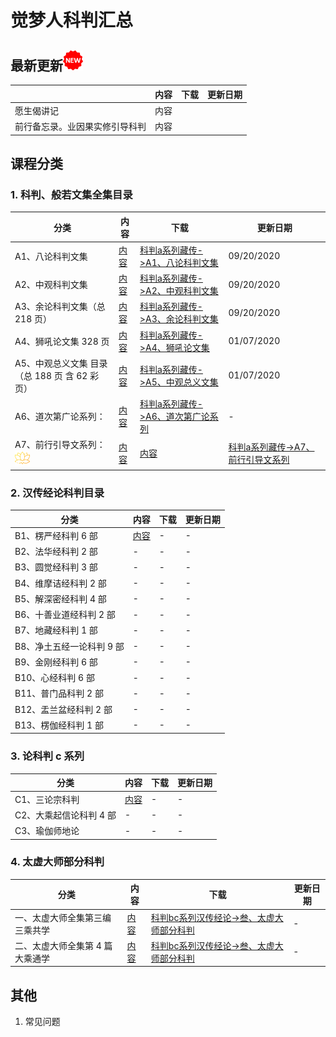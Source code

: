 # 觉梦人科判汇总 

## 最新更新![new](./img/new-32.png)

|    | 内容  |下载|更新日期|
|---------|---|---|---|
| 愿生偈讲记     | 内容  |
| 前行备忘录。业因果实修引导科判  | 内容  |

## 课程分类

### 1. 科判、般若文集全集目录

|分类|内容|下载|更新日期|
|---------|---|---|---|
|A1、八论科判文集 | [内容](a1.md)|[科判a系列藏传->A1、八论科判文集](https://cloud.189.cn/t/QZNz63n2IV3y)|09/20/2020|
|A2、中观科判文集|[内容](a2.md)|[科判a系列藏传->A2、中观科判文集](https://cloud.189.cn/t/QZNz63n2IV3y)|09/20/2020|
|A3、余论科判文集（总 218 页） |[内容](a3.md)|[科判a系列藏传->A3、余论科判文集](https://cloud.189.cn/t/QZNz63n2IV3y)|09/20/2020|
|A4、狮吼论文集 328 页|[内容](a4.md)|[科判a系列藏传->A4、狮吼论文集](https://cloud.189.cn/t/QZNz63n2IV3y)|01/07/2020|
|A5、中观总义文集 目录（总 188 页 含 62 彩页）|[内容](a5.md)|[科判a系列藏传->A5、中观总义文集](https://cloud.189.cn/t/QZNz63n2IV3y)|01/07/2020|
|A6、道次第广论系列：|[内容](a6.md)|[科判a系列藏传->A6、道次第广论系列](https://cloud.189.cn/t/QZNz63n2IV3y)|-|
|A7、前行引导文系列：![new](./img/lotus.png)|[内容](a7.md)|[内容](a7.md)|[科判a系列藏传->A7、前行引导文系列](https://cloud.189.cn/t/QZNz63n2IV3y)|-|


### 2. 汉传经论科判目录

|分类|内容|下载|更新日期|
|---------|---|---|---|
|B1、楞严经科判 6 部|[内容](b1.md)|-|-|
|B2、法华经科判 2 部| -|-|-|
|B3、圆觉经科判 3 部| -|-|-|
|B4、维摩诘经科判 2 部| -|-|-|
|B5、解深密经科判 4 部| -|-|-|
|B6、十善业道经科判 2 部| -|-|-|
|B7、地藏经科判 1 部| -|-|-|
|B8、净土五经一论科判 9 部| -|-|-|
|B9、金刚经科判 6 部| -|-|-|
|B10、心经科判 6 部| -|-|-|
|B11、普门品科判 2 部| -|-|-|
|B12、盂兰盆经科判 2 部| -|-|-|
|B13、楞伽经科判 1 部| -|-|-|

### 3. 论科判 c 系列 

|分类|内容|下载|更新日期|
|---------|---|---|---|
|C1、三论宗科判| [内容](c1.md)|-|-|
|C2、大乘起信论科判 4 部| -|-|-|
|C3、瑜伽师地论 | -|-|-|

### 4. 太虚大师部分科判

|分类|内容|下载|更新日期|
|---------|---|---|---|
|一、太虚大师全集第三编 三乘共学 | [内容](tx1.md)|[科判bc系列汉传经论->叁、太虚大师部分科判](https://cloud.189.cn/t/QZNz63n2IV3y)|-|
|二、太虚大师全集第 4 篇 大乘通学 | [内容](tx2.md)|[科判bc系列汉传经论->叁、太虚大师部分科判](https://cloud.189.cn/t/QZNz63n2IV3y)|-|

## 其他 

1. 常见问题
